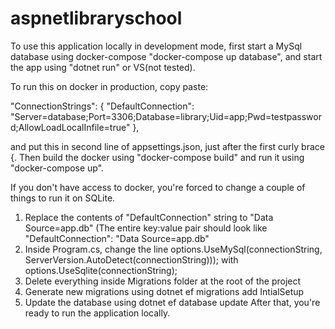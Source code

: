 # aspnetlibraryschool

To use this application locally in development mode, first start a MySql database using docker-compose "docker-compose up database", and start the app using "dotnet run" or VS(not tested).

To run this on docker in production, copy paste:

"ConnectionStrings": {
        "DefaultConnection": "Server=database;Port=3306;Database=library;Uid=app;Pwd=testpassword;AllowLoadLocalInfile=true"
    },
    
and put this in second line of appsettings.json, just after the first curly brace {.
Then build the docker using "docker-compose build" and run it using "docker-compose up".

If you don't have access to docker, you're forced to change a couple of things to run it on SQLite.

1. Replace the contents of "DefaultConnection" string to "Data Source=app.db" (The entire key:value pair should look like "DefaultConnection": "Data Source=app.db"
2. Inside Program.cs, change the line 
options.UseMySql(connectionString, ServerVersion.AutoDetect(connectionString)));
with
options.UseSqlite(connectionString);
3. Delete everything inside Migrations folder at the root of the project
4. Generate new migrations using dotnet ef migrations add IntialSetup
5. Update the database using dotnet ef database update
After that, you're ready to run the application locally.

